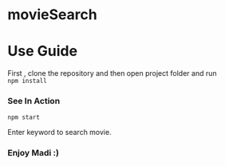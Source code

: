 # movieSearch

# Use Guide

First , clone the repository and then open project folder and run  
`npm install`

### See In Action

```
npm start
```

Enter keyword to search movie.
### Enjoy Madi :)
